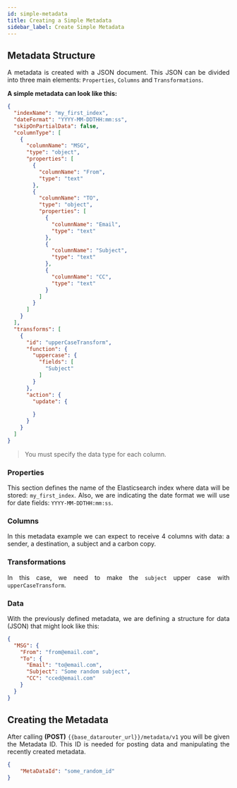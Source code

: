 ```yaml
---
id: simple-metadata
title: Creating a Simple Metadata
sidebar_label: Create Simple Metadata
---
```


<div style="text-align: justify">

## Metadata Structure

A metadata is created with a JSON document. This JSON can be divided into three main elements: `Properties`, `Columns` and `Transformations`.

**A simple metadata can look like this:**

``` json
{
  "indexName": "my_first_index",
  "dateFormat": "YYYY-MM-DDTHH:mm:ss",
  "skipOnPartialData": false,
  "columnType": [
    {
      "columnName": "MSG",
      "type": "object",
      "properties": [
        {
          "columnName": "From",
          "type": "text"
        },
        {
          "columnName": "TO",
          "type": "object",
          "properties": [
            {
              "columnName": "Email",
              "type": "text"
            },
            {
              "columnName": "Subject",
              "type": "text"
            },
            {
              "columnName": "CC",
              "type": "text"
            }
          ]
        }
      ]
    }
  ],
  "transforms": [
    {
      "id": "upperCaseTransform",
      "function": {
        "uppercase": {
          "fields": [
            "Subject"
          ]
        }
      },
      "action": {
        "update": {
          
        }
      }
    }
  ]
}
```

>You must specify the data type for each column.

### Properties
This section defines the name of the Elasticsearch index where data will be stored: `my_first_index`. Also, we are indicating the date format we will use for date fields: `YYYY-MM-DDTHH:mm:ss`.

### Columns

In this metadata example we can expect to receive 4 columns with data: a sender, a destination, a subject and a carbon copy.

### Transformations

In this case, we need to make the `subject` upper case with `upperCaseTransform`.

### Data

With the previously defined metadata, we are defining a structure for data (JSON) that might look like this:

``` json
{
  "MSG": {
    "From": "from@email.com",
    "To": {
      "Email": "to@email.com",
      "Subject": "Some random subject",
      "CC": "cced@email.com"
    }
  }
}
```

## Creating the Metadata
After calling **(POST)** `{{base_datarouter_url}}/metadata/v1` you will be given the Metadata ID. This ID is needed for posting data and manipulating the recently created metadata.

~~~json
{
    "MetaDataId": "some_random_id"
}
~~~

</div>